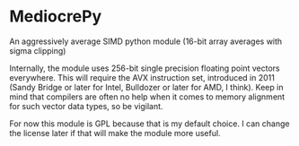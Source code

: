 # MediocrePy
An aggressively average SIMD python module (16-bit array averages with sigma clipping)

Internally, the module uses 256-bit single precision floating point vectors everywhere. This will require the AVX instruction set, introduced in 2011 (Sandy Bridge or later for Intel, Bulldozer or later for AMD, I think). Keep in mind that compilers are often no help when it comes to memory alignment for such vector data types, so be vigilant.

For now this module is GPL because that is my default choice. I can change the license later if that will make the module more useful.

